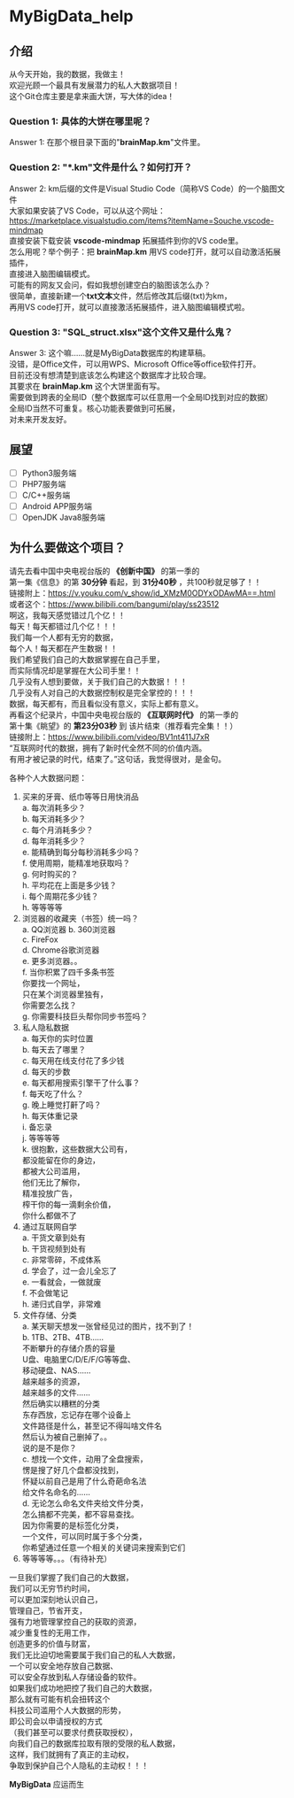 # MyBigData_help

## 介绍  

从今天开始，我的数据，我做主！  
欢迎光顾一个最具有发展潜力的私人大数据项目！  
这个Git仓库主要是拿来画大饼，写大体的idea！  

### Question 1: 具体的大饼在哪里呢？  

Answer 1: 在那个根目录下面的"**brainMap.km**"文件里。  

### Question 2: "*.km"文件是什么？如何打开？  

Answer 2: km后缀的文件是Visual Studio Code（简称VS Code）的一个脑图文件  
大家如果安装了VS Code，可以从这个网址： <https://marketplace.visualstudio.com/items?itemName=Souche.vscode-mindmap>  
直接安装下载安装 **vscode-mindmap**  拓展插件到你的VS code里。  
怎么用呢？举个例子：把 **brainMap.km** 用VS code打开，就可以自动激活拓展插件，  
直接进入脑图编辑模式。  
可能有的网友又会问，假如我想创建空白的脑图该怎么办？  
很简单，直接新建一个**txt文本**文件，然后修改其后缀(txt)为km，  
再用VS code打开，就可以直接激活拓展插件，进入脑图编辑模式啦。  

### Question 3: "SQL_struct.xlsx"这个文件又是什么鬼？  

Answer 3: 这个嘛……就是MyBigData数据库的构建草稿。  
没错，是Office文件，可以用WPS、Microsoft Office等office软件打开。  
目前还没有想清楚到底该怎么构建这个数据库才比较合理。  
其要求在 **brainMap.km** 这个大饼里面有写。  
需要做到跨表的全局ID（整个数据库可以任意用一个全局ID找到对应的数据）  
全局ID当然不可重复。核心功能表要做到可拓展，  
对未来开发友好。  

## 展望  

+ [ ] Python3服务端
+ [ ] PHP7服务端
+ [ ] C/C++服务端
+ [ ] Android APP服务端
+ [ ] OpenJDK Java8服务端

## 为什么要做这个项目？  

请先去看中国中央电视台版的 **《创新中国》** 的第一季的  
第一集《信息》的第 **30分钟** 看起，到 **31分40秒** ，共100秒就足够了！！  
链接附上：<https://v.youku.com/v_show/id_XMzM0ODYxODAwMA==.html>  
或者这个：<https://www.bilibili.com/bangumi/play/ss23512>  
啊这，我每天感觉错过几个亿！！  
每天！每天都错过几个亿！！！  
我们每一个人都有无穷的数据，  
每个人！每天都在产生数据！！  
我们希望我们自己的大数据掌握在自己手里，  
而实际情况却是掌握在大公司手里！！  
几乎没有人想到要做，关于我们自己的大数据！！！  
几乎没有人对自己的大数据控制权是完全掌控的！！！  
数据，每天都有，而且看似没有意义，实际上都有意义。  
再看这个纪录片，中国中央电视台版的 **《互联网时代》** 的第一季的  
第十集《眺望》的 **第23分03秒** 到 该片结束（推荐看完全集！！）  
链接附上：<https://www.bilibili.com/video/BV1nt411J7xR>  
“互联网时代的数据，拥有了新时代全然不同的价值内涵。  
有用才被记录的时代，结束了。”这句话，我觉得很对，是金句。  

各种个人大数据问题：  

1. 买来的牙膏、纸巾等等日用快消品  
    a. 每次消耗多少？  
    b. 每天消耗多少？  
    c. 每个月消耗多少？  
    d. 每年消耗多少？  
    e. 能精确到每分每秒消耗多少吗？  
    f. 使用周期，能精准地获取吗？  
    g. 何时购买的？  
    h. 平均花在上面是多少钱？  
    i. 每个周期花多少钱？  
    h. 等等等等
2. 浏览器的收藏夹（书签）统一吗？  
    a. QQ浏览器
    b. 360浏览器  
    c. FireFox  
    d. Chrome谷歌浏览器  
    e. 更多浏览器。。  
    f. 当你积累了四千多条书签  
        你要找一个网址，  
        只在某个浏览器里独有，  
        你需要怎么找？  
    g. 你需要科技巨头帮你同步书签吗？  
3. 私人隐私数据  
    a. 每天你的实时位置  
    b. 每天去了哪里？  
    c. 每天用在线支付花了多少钱  
    d. 每天的步数  
    e. 每天都用搜索引擎干了什么事？  
    f. 每天吃了什么？  
    g. 晚上睡觉打鼾了吗？  
    h. 每天体重记录  
    i. 备忘录  
    j. 等等等等  
    k. 很抱歉，这些数据大公司有，  
        都没能留在你的身边，  
        都被大公司滥用，  
        他们无比了解你，  
        精准投放广告，  
        榨干你的每一滴剩余价值，  
        你什么都做不了  
4. 通过互联网自学  
    a. 干货文章到处有  
    b. 干货视频到处有  
    c. 非常零碎，不成体系  
    d. 学会了，过一会儿全忘了  
    e. 一看就会，一做就废  
    f. 不会做笔记  
    h. 递归式自学，非常难  
5. 文件存储、分类  
    a. 某天聊天想发一张曾经见过的图片，找不到了！  
    b. 1TB、2TB、4TB……  
        不断攀升的存储介质的容量  
        U盘、电脑里C/D/E/F/G等等盘、  
        移动硬盘、NAS……  
        越来越多的资源，  
        越来越多的文件……  
        然后确实以糟糕的分类  
        东存西放，忘记存在哪个设备上  
        文件路径是什么，甚至记不得叫啥文件名  
        然后认为被自己删掉了。。  
        说的是不是你？  
    c. 想找一个文件，动用了全盘搜索，  
        愣是搜了好几个盘都没找到，  
        怀疑以前自己是用了什么奇葩命名法  
        给文件名命名的……  
    d. 无论怎么命名文件夹给文件分类，  
        怎么搞都不完美，都不容易查找。  
        因为你需要的是标签化分类，  
        一个文件，可以同时属于多个分类，  
        你希望通过任意一个相关的关键词来搜索到它们  
6. 等等等等。。。（有待补充）  

一旦我们掌握了我们自己的大数据，  
我们可以无穷节约时间，  
可以更加深刻地认识自己，  
管理自己，节省开支，  
强有力地管理掌控自己的获取的资源，  
减少重复性的无用工作，  
创造更多的价值与财富，  
我们无比迫切地需要属于我们自己的私人大数据，  
一个可以安全地存放自己数据、  
可以安全存放到私人存储设备的软件。  
如果我们成功地把控了我们自己的大数据，  
那么就有可能有机会扭转这个  
科技公司滥用个人大数据的形势，  
即公司会以申请授权的方式  
（我们甚至可以要求付费获取授权），  
向我们自己的数据库拉取有限的受限的私人数据，  
这样，我们就拥有了真正的主动权，  
争取到保护自己个人隐私的主动权！！！  

**MyBigData** 应运而生
